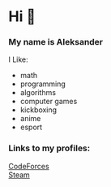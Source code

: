 # Hi 👋
### My name is Aleksander
I Like:
* math
* programming
* algorithms
* computer games
* kickboxing
* anime
* esport

### Links to my profiles:
[CodeForces](https://codeforces.com/profile/aleksy)
\
[Steam](https://steamcommunity.com/id/trueALK17/)
